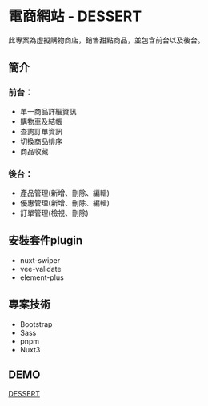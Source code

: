 <h1>電商網站 - DESSERT</h1>
<p>此專案為虛擬購物商店，銷售甜點商品，並包含前台以及後台。</p>

<h2>簡介</h2>
<h3>前台：</h3>
<ul>
    <li>單一商品詳細資訊</li>
    <li>購物車及結帳</li>
    <li>查詢訂單資訊</li>
    <li>切換商品排序</li>
    <li>商品收藏</li>
</ul>
<h3>後台：</h3>
<ul>
    <li>產品管理(新增、刪除、編輯)</li>
    <li>優惠管理(新增、刪除、編輯)</li>
    <li>訂單管理(檢視、刪除)</li>
</ul>
<h2>安裝套件plugin</h2>
<ul>
    <li>nuxt-swiper</li>
    <li>vee-validate</li>
    <li>element-plus</li>
</ul>
<h2>專案技術</h2>
<ul>
    <li>Bootstrap</li>
    <li>Sass</li>
    <li>pnpm</li>
    <li>Nuxt3</li>
</ul>

<h2>DEMO</h2>
<a href="https://yahoo3791.github.io/nuxtShop/">DESSERT</a>
